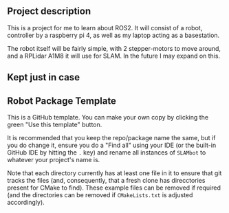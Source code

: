 ## Project description
This is a project for me to learn about ROS2. It will consist of a robot, controller by a raspberry pi 4, as well as my laptop acting as a basestation.

The robot itself will be fairly simple, with 2 stepper-motors to move around, and a RPLidar A1M8 it will use for SLAM. In the future I may expand on this.



## Kept just in case
## Robot Package Template

This is a GitHub template. You can make your own copy by clicking the green "Use this template" button.

It is recommended that you keep the repo/package name the same, but if you do change it, ensure you do a "Find all" using your IDE (or the built-in GitHub IDE by hitting the `.` key) and rename all instances of `SLAMbot` to whatever your project's name is.

Note that each directory currently has at least one file in it to ensure that git tracks the files (and, consequently, that a fresh clone has direcctories present for CMake to find). These example files can be removed if required (and the directories can be removed if `CMakeLists.txt` is adjusted accordingly).